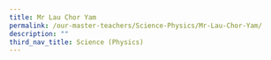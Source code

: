 ```yaml
---
title: Mr Lau Chor Yam
permalink: /our-master-teachers/Science-Physics/Mr-Lau-Chor-Yam/
description: ""
third_nav_title: Science (Physics)
---
```

